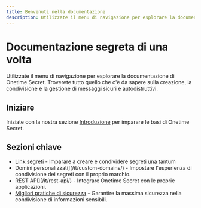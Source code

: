 ```yaml
---
title: Benvenuti nella documentazione
description: Utilizzate il menu di navigazione per esplorare la documentazione di Onetime Secret. Troverete tutto quello che c'è da sapere sulla creazione, la condivisione e la gestione di messaggi sicuri e autodistruttivi.
---
```


# Documentazione segreta di una volta

Utilizzate il menu di navigazione per esplorare la documentazione di Onetime Secret. Troverete tutto quello che c'è da sapere sulla creazione, la condivisione e la gestione di messaggi sicuri e autodistruttivi.

## Iniziare

Iniziate con la nostra sezione [Introduzione](/it/introduzione/) per imparare le basi di Onetime Secret.

## Sezioni chiave

- [Link segreti](/it/secret-links/) - Imparare a creare e condividere segreti una tantum
- Domini personalizzati](/it/custom-domains/) - Impostare l'esperienza di condivisione dei segreti con il proprio marchio.
- REST API](/it/rest-api/) - Integrare Onetime Secret con le proprie applicazioni.
- [Migliori pratiche di sicurezza](/it/security-best-practices/) - Garantire la massima sicurezza nella condivisione di informazioni sensibili.
